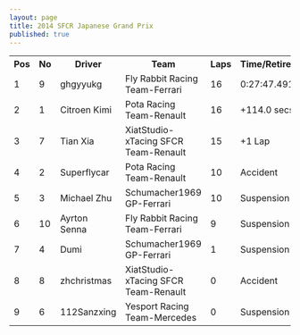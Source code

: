 ```yaml
---
layout: page
title: 2014 SFCR Japanese Grand Prix
published: true
---
```


<font size="2">
<table>
  <tr>
    <th>Pos</th>
    <th>No</th>
    <th>Driver</th>
    <th>Team</th>
    <th>Laps</th>
    <th>Time/Retired</th>
    <th>Grid</th>
  </tr>
  <tr>
    <td>1</td>
    <td>9</td>
    <td>ghgyyukg</td>
    <td>Fly Rabbit Racing Team-Ferrari</td>
    <td>16</td>
    <td>0:27:47.491</td>
    <td>1</td>
  </tr>
  <tr>
    <td>2</td>
    <td>1</td>
    <td>Citroen Kimi</td>
    <td>Pota Racing Team-Renault</td>
    <td>16</td>
    <td>+114.0 secs</td>
    <td>7</td>
  </tr>
  <tr>
    <td>3</td>
    <td>7</td>
    <td>Tian Xia</td>
    <td>XiatStudio-xTacing SFCR Team-Renault</td>
    <td>15</td>
    <td>+1 Lap</td>
    <td>3</td>
  </tr>
  <tr>
    <td>4</td>
    <td>2</td>
    <td>Superflycar</td>
    <td>Pota Racing Team-Renault</td>
    <td>10</td>
    <td>Accident</td>
    <td>8</td>
  </tr>
  <tr>
    <td>5</td>
    <td>3</td>
    <td>Michael Zhu</td>
    <td>Schumacher1969 GP-Ferrari</td>
    <td>10</td>
    <td>Suspension</td>
    <td>9</td>
  </tr>
  <tr>
    <td>6</td>
    <td>10</td>
    <td>Ayrton Senna</td>
    <td>Fly Rabbit Racing Team-Ferrari</td>
    <td>9</td>
    <td>Suspension</td>
    <td>2</td>
  </tr>
  <tr>
    <td>7</td>
    <td>4</td>
    <td>Dumi</td>
    <td>Schumacher1969 GP-Ferrari</td>
    <td>1</td>
    <td>Suspension</td>
    <td>5</td>
  </tr>
  <tr>
    <td>8</td>
    <td>8</td>
    <td>zhchristmas</td>
    <td>XiatStudio-xTacing SFCR Team-Renault</td>
    <td>0</td>
    <td>Accident</td>
    <td>6</td>
  </tr>
  <tr>
    <td>9</td>
    <td>6</td>
    <td>112Sanzxing</td>
    <td>Yesport Racing Team-Mercedes</td>
    <td>0</td>
    <td>Suspension</td>
    <td>4</td>
  </tr>
</table>
</font>